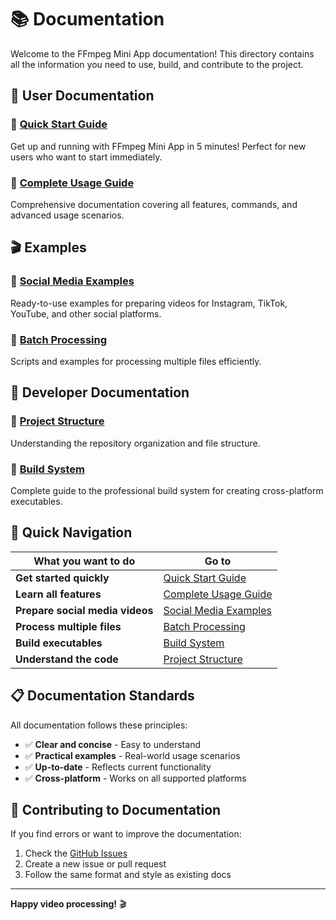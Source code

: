 # 📚 Documentation

Welcome to the FFmpeg Mini App documentation! This directory contains all the information you need to use, build, and contribute to the project.

## 📖 User Documentation

### 🚀 [Quick Start Guide](QUICK_START.md)
Get up and running with FFmpeg Mini App in 5 minutes! Perfect for new users who want to start immediately.

### 📖 [Complete Usage Guide](USAGE_GUIDE.md)
Comprehensive documentation covering all features, commands, and advanced usage scenarios.

## 🎬 Examples

### 📱 [Social Media Examples](examples/SOCIAL_MEDIA.md)
Ready-to-use examples for preparing videos for Instagram, TikTok, YouTube, and other social platforms.

### 🔄 [Batch Processing](examples/BATCH_PROCESSING.md)
Scripts and examples for processing multiple files efficiently.

## 🔧 Developer Documentation

### 📁 [Project Structure](PROJECT_STRUCTURE.md)
Understanding the repository organization and file structure.

### 🔨 [Build System](BUILD_SYSTEM.md)
Complete guide to the professional build system for creating cross-platform executables.

## 🎯 Quick Navigation

| What you want to do | Go to |
|---------------------|-------|
| **Get started quickly** | [Quick Start Guide](QUICK_START.md) |
| **Learn all features** | [Complete Usage Guide](USAGE_GUIDE.md) |
| **Prepare social media videos** | [Social Media Examples](examples/SOCIAL_MEDIA.md) |
| **Process multiple files** | [Batch Processing](examples/BATCH_PROCESSING.md) |
| **Build executables** | [Build System](BUILD_SYSTEM.md) |
| **Understand the code** | [Project Structure](PROJECT_STRUCTURE.md) |

## 📋 Documentation Standards

All documentation follows these principles:
- ✅ **Clear and concise** - Easy to understand
- ✅ **Practical examples** - Real-world usage scenarios
- ✅ **Up-to-date** - Reflects current functionality
- ✅ **Cross-platform** - Works on all supported platforms

## 🤝 Contributing to Documentation

If you find errors or want to improve the documentation:
1. Check the [GitHub Issues](https://github.com/yourusername/ffmpeg-mini-app/issues)
2. Create a new issue or pull request
3. Follow the same format and style as existing docs

---

**Happy video processing!** 🎬
